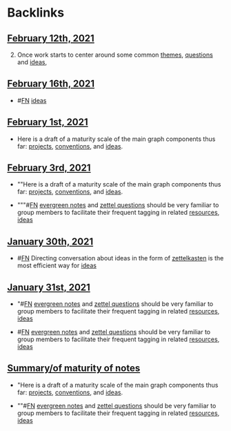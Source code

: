 
# Backlinks
## [February 12th, 2021](<February 12th, 2021.md>)
2. Once work starts to center around some common [themes](<themes.md>), [questions](<questions.md>) and [ideas](<ideas.md>),

## [February 16th, 2021](<February 16th, 2021.md>)
- #[FN](<FN.md>) [ideas](<ideas.md>)

## [February 1st, 2021](<February 1st, 2021.md>)
- Here is a draft of a maturity scale of the main graph components thus far: [projects](<projects.md>), [conventions](<conventions.md>), and [ideas](<ideas.md>).

## [February 3rd, 2021](<February 3rd, 2021.md>)
- ""Here is a draft of a maturity scale of the main graph components thus far: [projects](<projects.md>), [conventions](<conventions.md>), and [ideas](<ideas.md>).

- """#[FN](<FN.md>) [evergreen notes](<evergreen notes.md>) and [zettel questions](<zettel questions.md>) should be very familiar to group members to facilitate their frequent tagging in related [resources](<resources.md>), [ideas](<ideas.md>)

## [January 30th, 2021](<January 30th, 2021.md>)
- #[FN](<FN.md>) Directing conversation about ideas in the form of [zettelkasten](<zettelkasten.md>) is the most efficient way for [ideas](<ideas.md>)

## [January 31st, 2021](<January 31st, 2021.md>)
- "#[FN](<FN.md>) [evergreen notes](<evergreen notes.md>) and [zettel questions](<zettel questions.md>) should be very familiar to group members to facilitate their frequent tagging in related [resources](<resources.md>), [ideas](<ideas.md>)

- #[FN](<FN.md>) [evergreen notes](<evergreen notes.md>) and [zettel questions](<zettel questions.md>) should be very familiar to group members to facilitate their frequent tagging in related [resources](<resources.md>), [ideas](<ideas.md>)

## [Summary/of maturity of notes](<Summary/of maturity of notes.md>)
- "Here is a draft of a maturity scale of the main graph components thus far: [projects](<projects.md>), [conventions](<conventions.md>), and [ideas](<ideas.md>).

- ""#[FN](<FN.md>) [evergreen notes](<evergreen notes.md>) and [zettel questions](<zettel questions.md>) should be very familiar to group members to facilitate their frequent tagging in related [resources](<resources.md>), [ideas](<ideas.md>)

